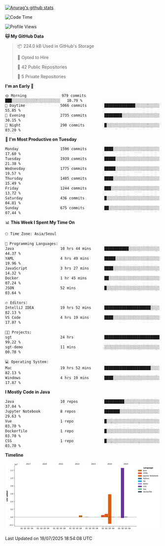[![Anurag's github stats](https://github-readme-stats.vercel.app/api?username=hajubal)](https://github.com/anuraghazra/github-readme-stats)

<!--START_SECTION:waka-->
![Code Time](http://img.shields.io/badge/Code%20Time-615%20hrs%209%20mins-blue)

![Profile Views](http://img.shields.io/badge/Profile%20Views-0-blue)

**🐱 My GitHub Data** 

> 📦 224.0 kB Used in GitHub's Storage 
 > 
> 💼 Opted to Hire
 > 
> 📜 42 Public Repositories 
 > 
> 🔑 5 Private Repositories 
 > 
**I'm an Early 🐤** 

```text
🌞 Morning                979 commits         ███░░░░░░░░░░░░░░░░░░░░░░   10.79 % 
🌆 Daytime                5066 commits        ██████████████░░░░░░░░░░░   55.85 % 
🌃 Evening                2735 commits        ████████░░░░░░░░░░░░░░░░░   30.15 % 
🌙 Night                  290 commits         █░░░░░░░░░░░░░░░░░░░░░░░░   03.20 % 
```
📅 **I'm Most Productive on Tuesday** 

```text
Monday                   1596 commits        ████░░░░░░░░░░░░░░░░░░░░░   17.60 % 
Tuesday                  1939 commits        █████░░░░░░░░░░░░░░░░░░░░   21.38 % 
Wednesday                1775 commits        █████░░░░░░░░░░░░░░░░░░░░   19.57 % 
Thursday                 1405 commits        ████░░░░░░░░░░░░░░░░░░░░░   15.49 % 
Friday                   1244 commits        ███░░░░░░░░░░░░░░░░░░░░░░   13.72 % 
Saturday                 436 commits         █░░░░░░░░░░░░░░░░░░░░░░░░   04.81 % 
Sunday                   675 commits         ██░░░░░░░░░░░░░░░░░░░░░░░   07.44 % 
```


📊 **This Week I Spent My Time On** 

```text
🕑︎ Time Zone: Asia/Seoul

💬 Programming Languages: 
Java                     10 hrs 44 mins      ███████████░░░░░░░░░░░░░░   44.37 % 
YAML                     4 hrs 49 mins       █████░░░░░░░░░░░░░░░░░░░░   19.96 % 
JavaScript               3 hrs 27 mins       ████░░░░░░░░░░░░░░░░░░░░░   14.32 % 
Docker                   1 hr 45 mins        ██░░░░░░░░░░░░░░░░░░░░░░░   07.24 % 
JSON                     52 mins             █░░░░░░░░░░░░░░░░░░░░░░░░   03.64 % 

🔥 Editors: 
IntelliJ IDEA            19 hrs 52 mins      █████████████████████░░░░   82.13 % 
VS Code                  4 hrs 19 mins       ████░░░░░░░░░░░░░░░░░░░░░   17.87 % 

🐱‍💻 Projects: 
sgt                      24 hrs              █████████████████████████   99.22 % 
sgt-demo                 11 mins             ░░░░░░░░░░░░░░░░░░░░░░░░░   00.78 % 

💻 Operating System: 
Mac                      19 hrs 52 mins      █████████████████████░░░░   82.13 % 
Windows                  4 hrs 19 mins       ████░░░░░░░░░░░░░░░░░░░░░   17.87 % 
```

**I Mostly Code in Java** 

```text
Java                     10 repos            █████████░░░░░░░░░░░░░░░░   37.04 % 
Jupyter Notebook         8 repos             ███████░░░░░░░░░░░░░░░░░░   29.63 % 
Vue                      1 repo              █░░░░░░░░░░░░░░░░░░░░░░░░   03.70 % 
Dockerfile               1 repo              █░░░░░░░░░░░░░░░░░░░░░░░░   03.70 % 
CSS                      1 repo              █░░░░░░░░░░░░░░░░░░░░░░░░   03.70 % 
```



**Timeline**

![Lines of Code chart](https://raw.githubusercontent.com/hajubal/hajubal/main/assets/bar_graph.png)


 Last Updated on 18/07/2025 18:54:08 UTC
<!--END_SECTION:waka-->
